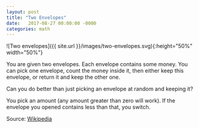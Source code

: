 ```yaml
---
layout: post
title: "Two Envelopes"
date:   2017-08-27 00:00:00 -0000
categories: math
---
```

![Two envelopes]({{ site.url }}/images/two-envelopes.svg){:height="50%" width="50%"}

You are given two envelopes. Each envelope contains some money. You can pick one envelope, count the money inside it, then either keep this envelope, or return it and keep the other one.

Can you do better than just picking an envelope at random and keeping it?
<!--more-->

You pick an amount (any amount greater than zero will work). If the envelope you opened contains less than that, you switch.

Source: [Wikipedia](https://en.wikipedia.org/wiki/Two_envelopes_problem#Randomized_solutions)
